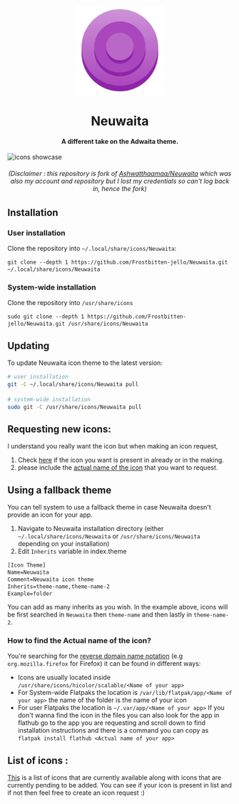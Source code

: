 <p align="center">
    <img src="img/Neuwaita.png" width="200" height="200" alt="Logotype">
</p>
<h1 align="center"> Neuwaita </h1>
<h4 align="center"> A different take on the Adwaita theme. </h4>


![icons showcase][showcase]                                                                                  

[showcase]: img/Showcase.png "Showcase image"

<h6 align="center"> (Disclaimer : this repository is fork of <a href="https://github.com/Ashwatthaamaa/Neuwaita">Ashwatthaamaa/Neuwaita</a> which was also my account and repository but I lost my credentials so can't log back in, hence the fork)</h6>

## Installation
### User installation
Clone the repository into `~/.local/share/icons/Neuwaita`:
```
git clone --depth 1 https://github.com/Frostbitten-jello/Neuwaita.git ~/.local/share/icons/Neuwaita
```
### System-wide installation
Clone the repository into `/usr/share/icons`
```
sudo git clone --depth 1 https://github.com/Frostbitten-jello/Neuwaita.git /usr/share/icons/Neuwaita
```

## Updating
To update Neuwaita icon theme to the latest version:
```sh
# user installation
git -C ~/.local/share/icons/Neuwaita pull

# system-wide installation
sudo git -C /usr/share/icons/Neuwaita pull
```

## Requesting new icons:
I understand you really want the icon but when making an icon request, 
1. Check [here](https://github.com/Frostbitten-jello/Neuwaita/issues/7#issue-1534235372) if the icon you want is present in already or in the making.
2. please include the [actual name of the icon](#how-to-find-the-actual-name-of-the-icon) that you want to request.

## Using a fallback theme
You can tell system to use a fallback theme in case Neuwaita doesn't provide an icon for your app.
1. Navigate to Neuwaita installation directory (either `~/.local/share/icons/Neuwaita` or `/usr/share/icons/Neuwaita` depending on your installation)
2. Edit `Inherits` variable in index.theme
```
[Icon Theme]
Name=Neuwaita
Comment=Neuwaita icon theme
Inherits=theme-name,theme-name-2
Example=folder
```
You can add as many inherits as you wish. In the example above, icons will be first searched in `Neuwaita` then `theme-name` and then lastly in `theme-name-2`.
### How to find the **Actual name** of the icon?
You're searching for the [reverse domain name notation](https://en.wikipedia.org/wiki/Reverse_domain_name_notation) (e.g `org.mozilla.firefox` for Firefox) it can be found in different ways:
* Icons are usually located inside `/usr/share/icons/hicolor/scalable/<Name of your app>`
* For System-wide Flatpaks the location is `/var/lib/flatpak/app/<Name of your app>` the name of the folder is the name of your icon
* For user Flatpaks the location is `~/.var/app/<Name of your app>`
If you don't wanna find the icon in the files you can also look for the app in flathub go to the app you are requesting and scroll down to find installation instructions and there is a command you can copy as `flatpak install flathub <Actual name of your app>`

## List of icons :
[This](https://github.com/Frostbitten-jello/Neuwaita/issues/7#issue-1534235372) is a list of icons that are currently available along with icons that are currently pending to be added. You can see if your icon is present in list and if not then feel free to create an icon request :)
